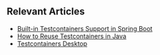 ## Relevant Articles
- [Built-in Testcontainers Support in Spring Boot](https://www.baeldung.com/spring-boot-built-in-testcontainers)
- [How to Reuse Testcontainers in Java](https://www.baeldung.com/java-reuse-testcontainers)
- [Testcontainers Desktop](https://www.baeldung.com/testcontainers-desktop)
